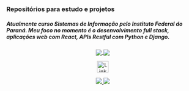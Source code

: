 
### Repositórios para estudo e projetos
##### Atualmente curso Sistemas de Informação pelo Instituto Federal do Paraná. Meu foco no momento é o desenvolvimento full stack, aplicações web com React, APIs Restful com Python e Django. 


<p align="center" >
  <a align="center" href="https://github.com/anuraghazra/github-readme-stats">
    <img align="center" src="https://github-readme-stats.vercel.app/api/top-langs/?username=LuizFKM&layout=compact&theme=dracula">
    <img align="center" src="https://github-readme-stats.vercel.app/api?username=luizFKM&show_icons=true&theme=dracula">
  </a>
</p>


<p align=center>
  <a href="https://www.linkedin.com/in/lluizfkmchico/">
    <img align=center src="https://img.shields.io/badge/LinkedIn-0077B5?style=for-the-badge&logo=linkedin&logoColor=white" alt="Linkedin" height="30">
  </a>
</p>

<p align=center>
  <a href="https://github.com/anuraghazra/github-readme-stats">
    <img src="https://github-readme-stats.vercel.app/api/pin/?username=luizFKM&repo=efood_react&theme=dracula">
  </a>
  <a href="https://github.com/anuraghazra/github-readme-stats">
    <img src="https://github-readme-stats.vercel.app/api/pin/?username=luizFKM&repo=bookstore&theme=dracula">
  </a>
</p>




<!--
**LuizFKM/LuizFKM** is a ✨ _special_ ✨ repository because its `README.md` (this file) appears on your GitHub profile.

Here are some ideas to get you started:

- 🔭 I’m currently working on ...
- 🌱 I’m currently learning ...
- 👯 I’m looking to collaborate on ...
- 🤔 I’m looking for help with ...
- 💬 Ask me about ...
- 📫 How to reach me: ...
- 😄 Pronouns: ...
- ⚡ Fun fact: ...
-->
